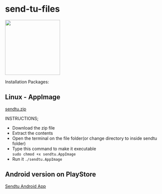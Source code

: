 # send-tu-files

<img src="https://user-images.githubusercontent.com/45265245/236840796-e8d107f8-96fd-498b-a775-ac782d100aa1.png" width="180" height="180">

Installation Packages:
 ## Linux - AppImage
 [sendtu.zip](https://github.com/danchengash/send-tu-files/files/11421717/sendtu.zip)
 
 INSTRUCTIONS; 
- Download the zip file 
- Extract the contents 
- Open the terminal on the file folder(or change directory to inside sendtu folder)
- Type this command to make it executable  
`` sudo chmod +x sendtu.AppImage ``
- Run it
 ``./sendtu.AppImage``

## Android version on PlayStore
[Sendtu Android App](https://play.google.com/store/apps/details?id=com.salticon.sendtu)
